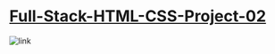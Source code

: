 # [Full-Stack-HTML-CSS-Project-02](https://yashvir-htmlcss-project2.netlify.app/)

![link](https://yashvir-htmlcss-project2.netlify.app/screencapture-yashvir-htmlcss-project2-netlify-app-2022-07-29-21_15_48.png)

